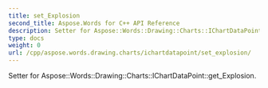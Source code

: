 ```yaml
---
title: set_Explosion
second_title: Aspose.Words for C++ API Reference
description: Setter for Aspose::Words::Drawing::Charts::IChartDataPoint::get_Explosion. 
type: docs
weight: 0
url: /cpp/aspose.words.drawing.charts/ichartdatapoint/set_explosion/
---
```


Setter for Aspose::Words::Drawing::Charts::IChartDataPoint::get_Explosion. 

